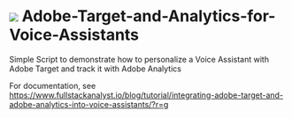 # ![](https://www.frederikwerner.de/wp-content/uploads/sites/2/2020/04/cropped-android-chrome-512x512-1-32x32.png) Adobe-Target-and-Analytics-for-Voice-Assistants
Simple Script to demonstrate how to personalize a Voice Assistant with Adobe Target and track it with Adobe Analytics

For documentation, see https://www.fullstackanalyst.io/blog/tutorial/integrating-adobe-target-and-adobe-analytics-into-voice-assistants/?r=g
